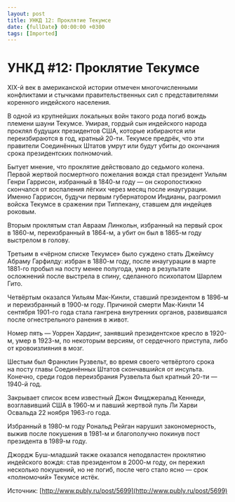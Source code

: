 ```yaml
---
layout: post
title: УНКД 12: Проклятие Текумсе
date: {fullDate} 00:00:00 +0300
tags: [Imported]
---
```

# УНКД #12: Проклятие Текумсе

XIX-й век в американской истории отмечен многочисленными конфликтами и стычками правительственных сил с представителями коренного индейского населения.

В одной из крупнейших локальных войн такого рода погиб вождь племени шауни Текумсе. Умирая, гордый сын индейского народа проклял будущих президентов США, которые избираются или переизбираются в год, кратный 20-ти. Текумсе предрёк, что эти правители Соединённых Штатов умрут или будут убиты до окончания срока президентских полномочий.

Бытует мнение, что проклятие действовало до седьмого колена. Первой жертвой посмертного пожелания вождя стал президент Уильям Генри Гаррисон, избранный в 1840-м году — он скоропостижно скончался от воспаления лёгких через месяц после инаугурации. Именно Гаррисон, будучи первым губернатором Индианы, разгромил войска Текумсе в сражении при Типпекану, ставшем для индейцев роковым.

Вторым проклятым стал Авраам Линкольн, избранный на первый срок в 1860-м, переизбранный в 1864-м, а убит он был в 1865-м году выстрелом в голову.

Третьим в «чёрном списке Текумсе» было суждено стать Джеймсу Абраму Гарфилду: избран в 1880-м году, после инаугурации в марте 1881-го пробыл на посту менее полугода, умер в результате осложнений после выстрела в спину, сделанного психопатом Шарлем Гито.

Четвёртым оказался Уильям Мак-Кинли, ставший президентом в 1896-м и переизбранный в 1900-м году. Причиной смерти Мак-Кинли 14 сентября 1901-го года стала гангрена внутренних органов, развившаяся после огнестрельного ранения в живот.

Номер пять — Уоррен Хардинг, занявший президентское кресло в 1920-м, умер в 1923-м, по некоторым версиям, от сердечного приступа, либо от кровоизлияния в мозг.

Шестым был Франклин Рузвельт, во время своего четвёртого срока на посту главы Соединённых Штатов скончавшийся от инсульта. Конечно, среди годов переизбрания Рузвельта был кратный 20-ти — 1940-й год.

Закрывает список всем известный Джон Фицджеральд Кеннеди, возглавивший США в 1960-м и павший жертвой пуль Ли Харви Освальда 22 ноября 1963-го года.

Избранный в 1980-м году Рональд Рейган нарушил закономерность, выжив после покушения в 1981-м и благополучно покинув пост президента в 1989-м году.

Джордж Буш-младший также оказался неподвластен проклятию индейского вождя: став президентом в 2000-м году, он пережил несколько покушений, но не погиб, после чего стало ясно — срок «полномочий» Текумсе истёк.

Источник: [http://www.publy.ru/post/5699](http://www.publy.ru/post/5699)